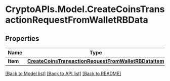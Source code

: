 # CryptoAPIs.Model.CreateCoinsTransactionRequestFromWalletRBData

## Properties

Name | Type | Description | Notes
------------ | ------------- | ------------- | -------------
**Item** | [**CreateCoinsTransactionRequestFromWalletRBDataItem**](CreateCoinsTransactionRequestFromWalletRBDataItem.md) |  | 

[[Back to Model list]](../README.md#documentation-for-models) [[Back to API list]](../README.md#documentation-for-api-endpoints) [[Back to README]](../README.md)

